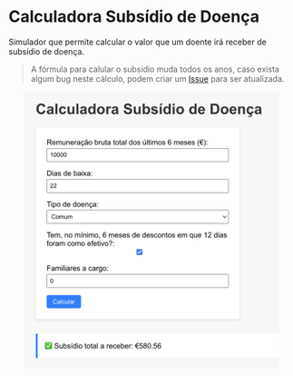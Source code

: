 # Calculadora Subsídio de Doença 

Simulador que permite calcular o valor que um doente irá receber de subsídio de doença.

> A fórmula para calular o subsídio muda todos os anos, caso exista algum bug neste cálculo, podem criar um [Issue](https://github.com/PedroS11/calculadora-subsidio-doenca/issues) para ser atualizada.

<center>
    <img src="ui.png" width="450"/>
</center>


